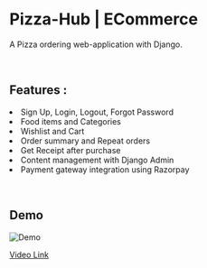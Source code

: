 # Pizza-Hub | ECommerce

A Pizza ordering web-application with Django.

</br>

## Features :

<li>Sign Up, Login, Logout, Forgot Password</li>
<li>Food items and Categories </li>
<li>Wishlist and Cart</li>
<li>Order summary and Repeat orders</li>
<li>Get Receipt after purchase</li>
<li>Content management with Django Admin</li>
<li>Payment gateway integration using Razorpay</li>

&nbsp;

## Demo

<image src="./demo/demo1.gif" alt="Demo" />

<a href="./demo/demo1.mkv">Video Link</a>